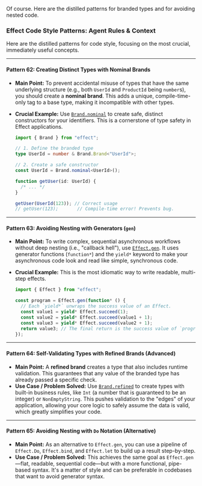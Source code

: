 Of course. Here are the distilled patterns for branded types and for avoiding nested code.

### Effect Code Style Patterns: Agent Rules & Context

Here are the distilled patterns for code style, focusing on the most crucial, immediately useful concepts.

---

#### **Pattern 62: Creating Distinct Types with Nominal Brands**

- **Main Point:** To prevent accidental misuse of types that have the same underlying structure (e.g., both `UserId` and `ProductId` being `number`s), you should create a **nominal brand**. This adds a unique, compile-time-only tag to a base type, making it incompatible with other types.

- **Crucial Example:** Use [`Brand.nominal`](<https://www.google.com/search?q=%5Bhttps://effect.website/docs/code-style/branded-types/%23nominal%5D(https://effect.website/docs/code-style/branded-types/%23nominal)>) to create safe, distinct constructors for your identifiers. This is a cornerstone of type safety in Effect applications.

  ```typescript
  import { Brand } from "effect";

  // 1. Define the branded type
  type UserId = number & Brand.Brand<"UserId">;

  // 2. Create a safe constructor
  const UserId = Brand.nominal<UserId>();

  function getUser(id: UserId) {
    /* ... */
  }

  getUser(UserId(123)); // Correct usage
  // getUser(123);       // Compile-time error! Prevents bug.
  ```

---

#### **Pattern 63: Avoiding Nesting with Generators (`gen`)**

- **Main Point:** To write complex, sequential asynchronous workflows without deep nesting (i.e., "callback hell"), use [`Effect.gen`](<https://www.google.com/search?q=%5Bhttps://effect.website/docs/code-style/do/%5D(https://effect.website/docs/code-style/do/)>). It uses generator functions (`function*`) and the `yield*` keyword to make your asynchronous code look and read like simple, synchronous code.

- **Crucial Example:** This is the most idiomatic way to write readable, multi-step effects.

  ```typescript
  import { Effect } from "effect";

  const program = Effect.gen(function* () {
    // Each `yield*` unwraps the success value of an Effect.
    const value1 = yield* Effect.succeed(1);
    const value2 = yield* Effect.succeed(value1 + 1);
    const value3 = yield* Effect.succeed(value2 + 1);
    return value3; // The final return is the success value of `program`.
  });
  ```

---

#### **Pattern 64: Self-Validating Types with Refined Brands (Advanced)**

- **Main Point:** A **refined brand** creates a type that also includes runtime validation. This guarantees that any value of the branded type has already passed a specific check.
- **Use Case / Problem Solved:** Use [`Brand.refined`](<https://www.google.com/search?q=%5Bhttps://effect.website/docs/code-style/branded-types/%23refined%5D(https://effect.website/docs/code-style/branded-types/%23refined)>) to create types with built-in business rules, like `Int` (a number that is guaranteed to be an integer) or `NonEmptyString`. This pushes validation to the "edges" of your application, allowing your core logic to safely assume the data is valid, which greatly simplifies your code.

---

#### **Pattern 65: Avoiding Nesting with `Do` Notation (Alternative)**

- **Main Point:** As an alternative to `Effect.gen`, you can use a pipeline of `Effect.Do`, `Effect.bind`, and `Effect.let` to build up a result step-by-step.
- **Use Case / Problem Solved:** This achieves the same goal as `Effect.gen`—flat, readable, sequential code—but with a more functional, pipe-based syntax. It's a matter of style and can be preferable in codebases that want to avoid generator syntax.
